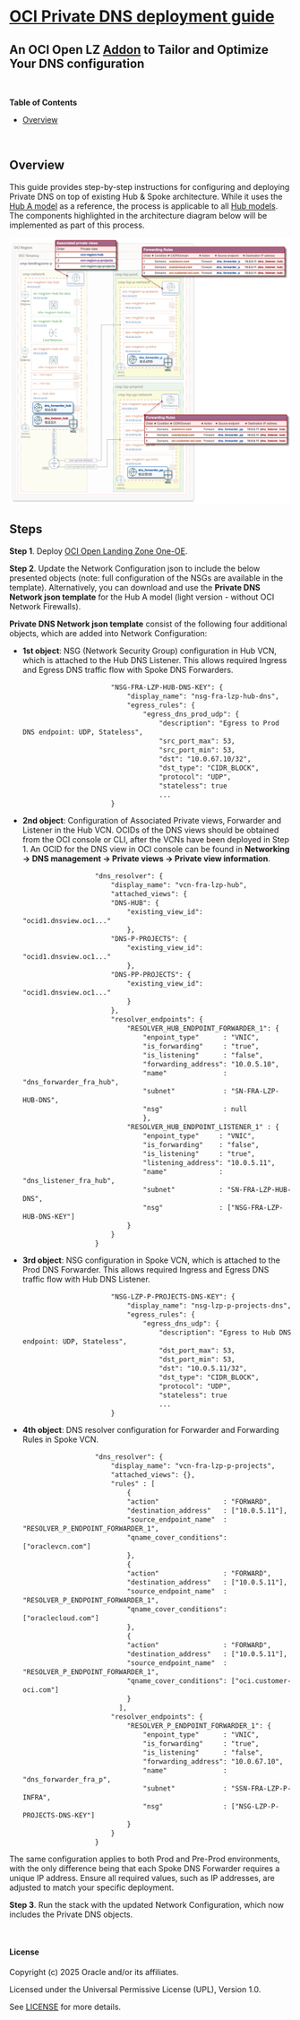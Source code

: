 
# **[OCI Private DNS deployment guide](#)**
## **An OCI Open LZ [Addon](#) to Tailor and Optimize Your DNS configuration**

&nbsp; 

**Table of Contents**

- [Overview](#Overview)</br>

&nbsp;

## **Overview**
This guide provides step-by-step instructions for configuring and deploying Private DNS on top of existing Hub & Spoke architecture. While it uses the [Hub A model](https://github.com/oci-landing-zones/oci-landing-zone-operating-entities/blob/master/addons/oci-hub-models/hub_a/readme.md) as a reference, the process is applicable to all [Hub models](https://github.com/oci-landing-zones/oci-landing-zone-operating-entities/blob/master/addons/oci-hub-models/readme.md). 
The components highlighted in the architecture diagram below will be implemented as part of this process.

<img src="images/dns-arch.png" width="900" height="value">


## **Steps**

**Step 1**. Deploy [OCI Open Landing Zone One-OE](https://github.com/oci-landing-zones/oci-landing-zone-operating-entities/tree/master/blueprints/one-oe).

**Step 2**. Update the Network Configuration json to include the below presented objects (note: full configuration of the NSGs are available in the template). Alternatively, you can download and use the **Private DNS Network json template**  for the Hub A model (light version - without OCI Network Firewalls).

**Private DNS Network json template** consist of the following four additional objects, which are added into Network Configuration:

- **1st object**: NSG (Network Security Group) configuration in Hub VCN, which is attached to the Hub DNS Listener. This allows required Ingress and Egress DNS traffic flow with Spoke DNS Forwarders.


                            "NSG-FRA-LZP-HUB-DNS-KEY": {
                                "display_name": "nsg-fra-lzp-hub-dns",
                                "egress_rules": {
                                    "egress_dns_prod_udp": {
                                        "description": "Egress to Prod DNS endpoint: UDP, Stateless",
                                        "src_port_max": 53,
                                        "src_port_min": 53,
                                        "dst": "10.0.67.10/32",
                                        "dst_type": "CIDR_BLOCK",
                                        "protocol": "UDP",
                                        "stateless": true
                                        ...
                            }


- **2nd object**: Configuration of Associated Private views, Forwarder and Listener in the Hub VCN. 
  OCIDs of the DNS views should be obtained from the OCI console or CLI, after the VCNs have been deployed in Step 1. An OCID for the DNS view in OCI console can be found in **Networking -> DNS management -> Private views -> Private view information**.

                        "dns_resolver": {
                            "display_name": "vcn-fra-lzp-hub",
                            "attached_views": {
                            "DNS-HUB": {
                                "existing_view_id": "ocid1.dnsview.oc1..." 
                                },
                            "DNS-P-PROJECTS": {
                                "existing_view_id": "ocid1.dnsview.oc1..." 
                                },
                            "DNS-PP-PROJECTS": {
                                "existing_view_id": "ocid1.dnsview.oc1..." 
                                }
                            },
                            "resolver_endpoints": {
                                "RESOLVER_HUB_ENDPOINT_FORWARDER_1": {
                                    "enpoint_type"      : "VNIC",
                                    "is_forwarding"     : "true",
                                    "is_listening"      : "false",
                                    "forwarding_address": "10.0.5.10",
                                    "name"              : "dns_forwarder_fra_hub",
                                    "subnet"            : "SN-FRA-LZP-HUB-DNS",
                                    "nsg"               : null
                                    },
                                "RESOLVER_HUB_ENDPOINT_LISTENER_1" : {
                                    "enpoint_type"     : "VNIC",
                                    "is_forwarding"    : "false",
                                    "is_listening"     : "true",
                                    "listening_address": "10.0.5.11",
                                    "name"             : "dns_listener_fra_hub",
                                    "subnet"           : "SN-FRA-LZP-HUB-DNS",
                                    "nsg"              : ["NSG-FRA-LZP-HUB-DNS-KEY"]
                                }
                            }
                        }


- **3rd object**: NSG configuration in Spoke VCN, which is attached to the Prod DNS Forwarder. This allows required Ingress and Egress DNS traffic flow with Hub DNS Listener.

                            "NSG-LZP-P-PROJECTS-DNS-KEY": {
                                "display_name": "nsg-lzp-p-projects-dns",
                                "egress_rules": {
                                    "egress_dns_udp": {
                                        "description": "Egress to Hub DNS endpoint: UDP, Stateless",
                                        "dst_port_max": 53,
                                        "dst_port_min": 53,
                                        "dst": "10.0.5.11/32",
                                        "dst_type": "CIDR_BLOCK",
                                        "protocol": "UDP",
                                        "stateless": true
                                        ...
                            }


- **4th object**: DNS resolver configuration for Forwarder and Forwarding Rules in Spoke VCN. 

                        "dns_resolver": {
                            "display_name": "vcn-fra-lzp-p-projects",
                            "attached_views": {},
                            "rules" : [
                                {
                                "action"                : "FORWARD",
                                "destination_address"   : ["10.0.5.11"],
                                "source_endpoint_name"  : "RESOLVER_P_ENDPOINT_FORWARDER_1",
                                "qname_cover_conditions": ["oraclevcn.com"]
                                },
                                {
                                "action"                : "FORWARD",
                                "destination_address"   : ["10.0.5.11"],
                                "source_endpoint_name"  : "RESOLVER_P_ENDPOINT_FORWARDER_1",
                                "qname_cover_conditions": ["oraclecloud.com"]
                                },
                                {
                                "action"                : "FORWARD",
                                "destination_address"   : ["10.0.5.11"],
                                "source_endpoint_name"  : "RESOLVER_P_ENDPOINT_FORWARDER_1",
                                "qname_cover_conditions": ["oci.customer-oci.com"]
                                }
                              ],
                            "resolver_endpoints": {
                                "RESOLVER_P_ENDPOINT_FORWARDER_1": {
                                    "enpoint_type"      : "VNIC",
                                    "is_forwarding"     : "true",
                                    "is_listening"      : "false",
                                    "forwarding_address": "10.0.67.10",
                                    "name"              : "dns_forwarder_fra_p",
                                    "subnet"            : "SSN-FRA-LZP-P-INFRA",
                                    "nsg"               : ["NSG-LZP-P-PROJECTS-DNS-KEY"]
                                }
                            }
                        }

The same configuration applies to both Prod and Pre-Prod environments, with the only difference being that each Spoke DNS Forwarder requires a unique IP address. Ensure all required values, such as IP addresses, are adjusted to match your specific deployment.

**Step 3**. Run the stack with the updated Network Configuration, which now includes the Private DNS objects.


&nbsp; 

#### License
Copyright (c) 2025 Oracle and/or its affiliates.

Licensed under the Universal Permissive License (UPL), Version 1.0.

See [LICENSE](/LICENSE.txt) for more details.
